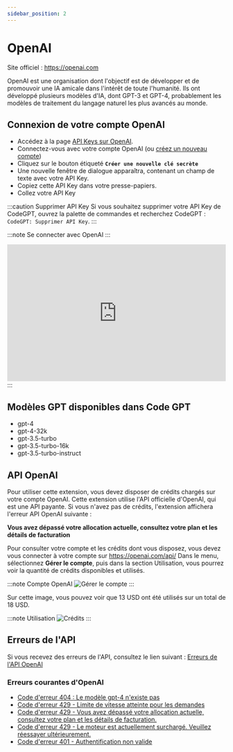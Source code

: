 ```yaml
---
sidebar_position: 2
---
```

# OpenAI

Site officiel : https://openai.com

OpenAI est une organisation dont l'objectif est de développer et de promouvoir une IA amicale dans l'intérêt de toute l'humanité. Ils ont développé plusieurs modèles d'IA, dont GPT-3 et GPT-4, probablement les modèles de traitement du langage naturel les plus avancés au monde.

## Connexion de votre compte OpenAI
- Accédez à la page [API Keys sur OpenAI](https://platform.openai.com/account/api-keys).
- Connectez-vous avec votre compte OpenAI (ou [créez un nouveau compte](https://platform.openai.com/signup))
- Cliquez sur le bouton étiqueté **`Créer une nouvelle clé secrète`**
- Une nouvelle fenêtre de dialogue apparaîtra, contenant un champ de texte avec votre API Key.
- Copiez cette API Key dans votre presse-papiers.
- Collez votre API Key

:::caution Supprimer API Key
Si vous souhaitez supprimer votre API Key de CodeGPT, ouvrez la palette de commandes et recherchez CodeGPT : `CodeGPT: Supprimer API Key`.
:::

:::note Se connecter avec OpenAI :::
<iframe width="100%" height="315" src="https://www.youtube.com/embed/vl6-5BigHzk?si=SgdXt0HAMah9-aal" title="Lecteur vidéo YouTube" frameborder="0" allow="acceléromètre; autoplay; écriture au presse-papiers; lecture vidéo cryptée; gyroscope; image dans l'image; partage web" allowfullscreen></iframe>
:::

## Modèles GPT disponibles dans Code GPT
- gpt-4
- gpt-4-32k
- gpt-3.5-turbo
- gpt-3.5-turbo-16k
- gpt-3.5-turbo-instruct

## API OpenAI
Pour utiliser cette extension, vous devez disposer de crédits chargés sur votre compte OpenAI. Cette extension utilise l'API officielle d'OpenAI, qui est une API payante. Si vous n'avez pas de crédits, l'extension affichera l'erreur API OpenAI suivante :

**Vous avez dépassé votre allocation actuelle, consultez votre plan et les détails de facturation**

Pour consulter votre compte et les crédits dont vous disposez, vous devez vous connecter à votre compte sur https://openai.com/api/
Dans le menu, sélectionnez **Gérer le compte**, puis dans la section Utilisation, vous pourrez voir la quantité de crédits disponibles et utilisés.

:::note Compte OpenAI
![Gérer le compte](https://user-images.githubusercontent.com/6216945/213941730-b48b8b6a-8f0d-4fea-b4b3-42edc838f42e.png)
:::

Sur cette image, vous pouvez voir que 13 USD ont été utilisés sur un total de 18 USD.

:::note Utilisation
![Crédits](https://user-images.githubusercontent.com/6216945/213941720-1ae816dd-fedb-4026-ae8c-b8b374d1d0dd.png)
:::

## Erreurs de l'API
Si vous recevez des erreurs de l'API, consultez le lien suivant : [Erreurs de l'API OpenAI](https://help.openai.com/en/collections/3675931-openai-api#api-error-codes-explained)

### Erreurs courantes d'OpenAI
- [Code d'erreur 404 : Le modèle gpt-4 n'existe pas](https://community.openai.com/t/when-i-try-the-gpt-4-model-chat-completion-in-api-request-i-get-an-error-that-model-does-not-exist/98850)
- [Code d'erreur 429 - Limite de vitesse atteinte pour les demandes](https://help.openai.com/en/articles/6891829-error-code-429-rate-limit-reached-for-requests)
- [Code d'erreur 429 - Vous avez dépassé votre allocation actuelle, consultez votre plan et les détails de facturation.](https://help.openai.com/en/articles/6891831-error-code-429-you-exceeded-your-current-quota-please-check-your-plan-and-billing-details)
- [Code d'erreur 429 - Le moteur est actuellement surchargé. Veuillez réessayer ultérieurement.](https://help.openai.com/en/articles/6891834-error-code-429-the-engine-is-currently-overloaded-please-try-again-later)
- [Code d'erreur 401 - Authentification non valide](https://help.openai.com/en/articles/6891767-error-code-401-invalid-authentication)
